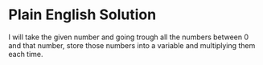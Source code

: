 # Plain English Solution

I will take the given number and going trough all the numbers between 0 and that number, store those numbers into a variable and multiplying them each time.